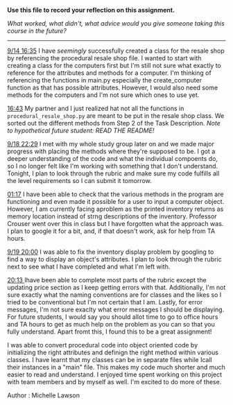 **Use this file to record your reflection on this assignment.**

*What worked, what didn't, what advice would you give someone taking this course in the future?*

----------------------------

<u>9/14 16:35</u>
I have *seemingly* successfully created a class for the resale shop by referencing the procedural resale shop file. I wanted to start with creating a class for the computers first but I'm still not sure what exactly to reference for the attributes and methods for a computer. I'm thinking of referencing the functions in main.py especially the create_computer function as that has possible attributes. However, I would also need some methods for the computers and I'm not sure which ones to use yet.

<u>16:43</u>
My partner and I just realized hat not all the functions in `procedural_resale_shop.py` are meant to be put in the resale shop class. We sorted out the different methods from Step 2 of the Task Description.
*Note to hypothetical future student: READ THE README!*

<u>9/18 22:29</u>
I met with my whole study group later on and we made major progress with placing the methods where they're supposed to be. I got a deeper understanding of the code and what the individual compoents do, so I no longer felt like I'm working with something that I don't understand. Tonight, I plan to look through the rubric and make sure my code fulfills all the level requirements so I can submit it tomorrow.

<u>01:17</u>
I have been able to check that the various methods in the program are functioning and even made it possible for a user to input a computer object. However, I am currently facing aproblem as the printed inventory returns as memory location instead of strng descriptions of the inventory. Professor Crouser went over this in class but I have forgotten what the approach was. I plan to google it for a bit, and, if that doesn't work, ask for help from TA hours.

<u>9/19 20:00</u>
I was able to fix the inventory display problem by googling to find a way to display an object's attributes. I plan to look through the rubric next to see what I have completed and what I'm left with.

<u> 20:13 </u>
Ihave been able to complete most parts of the rubric except the updating price section as I keep getting errors with that. Additionally, I'm not sure exactly what the naming conventions are for classes and the likes so I tried to be conventional but I'm not certain that I am. Lastly, for error messages, I'm not sure exaclty what error messages I should be displaying. For future students, I would say you should allot time to go to office hours and TA hours to get as much help on the problem as you can so that you fully understand. Apart fromt this, I found this to be a great assignment!

I was able to convert procedural code into object oriented code by initializing the right attributes and definign the right method within various classes. I have learnt that my classes can be in separate files while Icall their instances in a "main" file. This makes my code much shorter and much easier to read and understand. I enjoyed time spent working on this project with team members and by myself as well. I'm excited to do more of these.


Author : Michelle Lawson